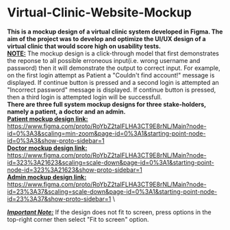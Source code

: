 # Virtual-Clinic-Website-Mockup
**This is a mockup design of a virtual clinic system developed in Figma. The aim of the project was to develop and optimize the UI/UX design of a virtual clinic that would score high on usability tests.**\
**<ins>NOTE:</ins>** The mockup design is a click-through model that first demonstrates the reponse to all possible erroneous input(i.e. wrong username and password) then it will demonstrate the output to correct input. For example, on the first login attempt as Patient a "Couldn't find account!" message is displayed. If continue button is pressed and a second login is attempted an "Incorrect password" message is displayed. If continue button is pressed, then a third login is attempted login will be successfull.\
**There are three full system mockup designs for three stake-holders, namely a patient, a doctor and an admin.**\
**<ins>Patient mockup design link:</ins>**  https://www.figma.com/proto/RoYbZ2taIFLHA3CT9E8rNL/Main?node-id=0%3A3&scaling=min-zoom&page-id=0%3A1&starting-point-node-id=0%3A3&show-proto-sidebar=1 \
**<ins>Doctor mockup design link: </ins>** https://www.figma.com/proto/RoYbZ2taIFLHA3CT9E8rNL/Main?node-id=323%3A21623&scaling=scale-down&page-id=0%3A1&starting-point-node-id=323%3A21623&show-proto-sidebar=1 \
**<ins>Admin mockup design link:</ins>** https://www.figma.com/proto/RoYbZ2taIFLHA3CT9E8rNL/Main?node-id=23%3A37&scaling=scale-down&page-id=0%3A1&starting-point-node-id=23%3A37&show-proto-sidebar=1 \

**<ins>*Important Note:*</ins>** If the design does not fit to screen, press options in the top-right corner then select "Fit to screen" option.

